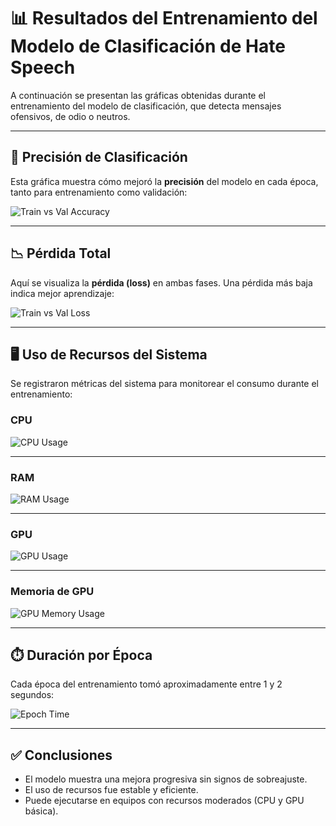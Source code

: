 # 📊 Resultados del Entrenamiento del Modelo de Clasificación de Hate Speech

A continuación se presentan las gráficas obtenidas durante el entrenamiento del modelo de clasificación, que detecta mensajes ofensivos, de odio o neutros.

---

## 🎯 Precisión de Clasificación

Esta gráfica muestra cómo mejoró la **precisión** del modelo en cada época, tanto para entrenamiento como validación:

![Train vs Val Accuracy](resultados/accuracy_plot.png)

---

## 📉 Pérdida Total

Aquí se visualiza la **pérdida (loss)** en ambas fases. Una pérdida más baja indica mejor aprendizaje:

![Train vs Val Loss](resultados/loss_plot.png)

---

## 🖥️ Uso de Recursos del Sistema

Se registraron métricas del sistema para monitorear el consumo durante el entrenamiento:

### CPU

![CPU Usage](resultados/cpu_usage.png)

---

### RAM

![RAM Usage](resultados/ram_usage.png)

---

### GPU

![GPU Usage](resultados/gpu_usage.png)

---

### Memoria de GPU

![GPU Memory Usage](resultados/gpu_memory_usage.png)

---

## ⏱️ Duración por Época

Cada época del entrenamiento tomó aproximadamente entre 1 y 2 segundos:

![Epoch Time](resultados/epoch_time_plot.png)

---

## ✅ Conclusiones

- El modelo muestra una mejora progresiva sin signos de sobreajuste.
- El uso de recursos fue estable y eficiente.
- Puede ejecutarse en equipos con recursos moderados (CPU y GPU básica).
